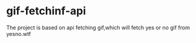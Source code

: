 # gif-fetchinf-api
The project is based on api fetching gif,which will fetch yes or no gif from yesno.wtf 
